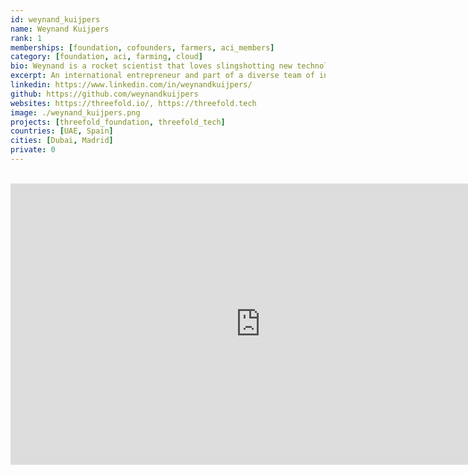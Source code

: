 ```yaml
---
id: weynand_kuijpers
name: Weynand Kuijpers
rank: 1
memberships: [foundation, cofounders, farmers, aci_members]
category: [foundation, aci, farming, cloud]
bio: Weynand is a rocket scientist that loves slingshotting new technologies into customer-centric orbits. He has been working with teams at the start of the internet and spent the celebration of the year 2000 sitting in a datacenter.  Nothing happened there and then but in the following years he developed a growing interest to help, optimise and simplify the world of IT. First follower, team player and very passionate about bringing equal opportunities to young talent around the world. For Weynand, the Internet is where the next generation will expand their minds and innovate. He experienced this first-hand when his son outsmarted him by learning online how to boil an egg in a microwave. Such learning ability should be available globally, sustainably and efficiently.
excerpt: An international entrepreneur and part of a diverse team of innovators.
linkedin: https://www.linkedin.com/in/weynandkuijpers/
github: https://github.com/weynandkuijpers
websites: https://threefold.io/, https://threefold.tech
image: ./weynand_kuijpers.png
projects: [threefold_foundation, threefold_tech]
countries: [UAE, Spain]
cities: [Dubai, Madrid]
private: 0
---
```


<BR>
<div class="aspect-w-16 aspect-h-9">
<iframe src="https://player.vimeo.com/video/414000468" width="800" height="450" frameborder="0" allow="autoplay; fullscreen" allowfullscreen></iframe>
</div>
<BR>
